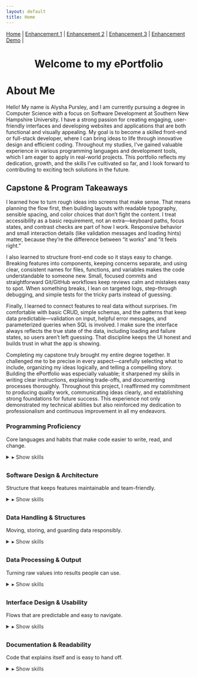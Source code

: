 ```yaml
---
layout: default
title: Home
---
```


<!-- Simple nav -->
<nav style="margin-bottom: 20px;">
  <a href="./index.html">Home</a> |
  <a href="./enhancement-1.md">Enhancement 1</a> |
  <a href="./enhancement-2.md">Enhancement 2</a> |
  <a href="./enhancement-3.md">Enhancement 3</a> |
   <a href="https://corner-grocer-alyshaspradlin.replit.app">Enhancement Demo</a> |
  </nav>
<link rel="preconnect" href="https://fonts.googleapis.com">
<link rel="preconnect" href="https://fonts.gstatic.com" crossorigin>
<link href="https://fonts.googleapis.com/css2?family=Cascadia+Code:ital,wght@0,200..700;1,200..700&family=Cascadia+Mono:ital,wght@0,200..700;1,200..700&family=DotGothic16&family=Fira+Code:wght@300..700&family=Handjet:wght@100..900&family=Jersey+15&family=Jersey+20&family=Jersey+25&family=Pixelify+Sans:wght@400..700&family=Press+Start+2P&family=Share+Tech&family=Share+Tech+Mono&family=Silkscreen:wght@400;700&family=VT323&display=swap" rel="stylesheet">
<style>
  
 .press-scope h1{
    font-family: "Press Start 2P", system-ui, monospace;
    text-align: center;
    font-weight: 400;        /* Press Start 2P only ships as 400 */
    letter-spacing: .5px;
    line-height: 1.25;
  }

  /* Scoped to this section so it won't fight the theme */
    .skills-showcase { --accent:#39ff14; --card-bg: transparent; --chip-bg: rgba(57,255,20,.08); }
    .skills-showcase * { box-sizing: border-box; }
    .skills-grid {
      display: grid;
      grid-template-columns: repeat(auto-fit, minmax(260px, 1fr));
      gap: 1rem;
      margin: 1rem 0 2rem;
    }
    .skill-card {
      border: 1px solid var(--accent);
      border-left-width: 6px;
      border-radius: 12px;
      padding: 1rem;
      background: var(--card-bg);
      display: flex;
      flex-direction: column;
      height: 100%;
    }
    .skill-card h3 {
      margin: 0 0 .4rem;
      line-height: 1.2;
      font-size: 1.05rem;
      display: flex; align-items: center; gap: .5rem;
      color: var(--accent);
    }
    .skill-card h3 .icon { filter: saturate(.9); }
    .skill-card p.sub { margin: 0 0 .5rem; font-size: .9rem; opacity: .85; }
    .chips { display: flex; flex-wrap: wrap; gap: .5rem; align-items: flex-start; }
    .chip {
      display: inline-block;
      border: 1px solid var(--accent);
      background: var(--chip-bg);
      padding: .25rem .6rem;
      border-radius: 999px;
      font-size: .9rem;
      max-width: 100%;
      /* key fixes so chips don't escape cards */
      white-space: normal;              /* allow wrapping */
      overflow-wrap: anywhere;          /* break long words */
    }
    /* Collapsible controls */
    .skill-card details { margin-top: .25rem; }
    .skill-card summary {
      cursor: pointer; user-select: none; outline: none;
      font-size: .9rem; opacity: .9; margin: .25rem 0 .5rem;
    }
    .skill-card summary::-webkit-details-marker { display: none; }
    .skill-card summary::before { content: "▸ "; }
    .skill-card details[open] summary::before { content: "▾ "; }
    @media (max-width: 420px) {
      .chip { font-size: .85rem; }
    }
</style>

<!-- Typed header -->
<center> <h1 id="typed-header">Welcome to my ePortfolio</h1></center>

# About Me
Hello! My name is Alysha Pursley, and I am currently pursuing a degree in Computer Science with a focus on Software Development at Southern New Hampshire University. I have a strong passion for creating engaging, user-friendly interfaces and developing websites and applications that are both functional and visually appealing. My goal is to become a skilled front-end or full-stack developer, where I can bring ideas to life through innovative design and efficient coding. Throughout my studies, I’ve gained valuable experience in various programming languages and development tools, which I am eager to apply in real-world projects. This portfolio reflects my dedication, growth, and the skills I’ve cultivated so far, and I look forward to contributing to exciting tech solutions in the future.

## Capstone & Program Takeaways
I learned how to turn rough ideas into screens that make sense. That means planning the flow first, then building layouts with readable typography, sensible spacing, and color choices that don’t fight the content. I treat accessibility as a basic requirement, not an extra—keyboard paths, focus states, and contrast checks are part of how I work. Responsive behavior and small interaction details (like validation messages and loading hints) matter, because they’re the difference between “it works” and “it feels right.”

I also learned to structure front-end code so it stays easy to change. Breaking features into components, keeping concerns separate, and using clear, consistent names for files, functions, and variables makes the code understandable to someone new. Small, focused commits and straightforward Git/GitHub workflows keep reviews calm and mistakes easy to spot. When something breaks, I lean on targeted logs, step-through debugging, and simple tests for the tricky parts instead of guessing.

Finally, I learned to connect features to real data without surprises. I’m comfortable with basic CRUD, simple schemas, and the patterns that keep data predictable—validation on input, helpful error messages, and parameterized queries when SQL is involved. I make sure the interface always reflects the true state of the data, including loading and failure states, so users aren’t left guessing. That discipline keeps the UI honest and builds trust in what the app is showing.

Completing my capstone truly brought my entire degree together. It challenged me to be precise in every aspect—carefully selecting what to include, organizing my ideas logically, and telling a compelling story. Building the ePortfolio was especially valuable; it sharpened my skills in writing clear instructions, explaining trade-offs, and documenting processes thoroughly. Throughout this project, I reaffirmed my commitment to producing quality work, communicating ideas clearly, and establishing strong foundations for future success. This experience not only demonstrated my technical abilities but also reinforced my dedication to professionalism and continuous improvement in all my endeavors.


<div class="skills-grid">
    <!-- 1 -->
    <article class="skill-card">
      <h3>Programming Proficiency</h3>
      <p class="sub">Core languages and habits that make code easier to write, read, and change.</p>
      <details>
        <summary>Show skills</summary>
        <div class="chips">
          <span class="chip">Language Portability: C++ → Python</span>
          <span class="chip">Programming Proficiency</span>
          <span class="chip">Python</span>
          <span class="chip">C++</span>
          <span class="chip">Problem-Solving</span>
          <span class="chip">Function Abstraction</span>
        </div>
      </details>
    </article>
    <article class="skill-card">
      <h3>Software Design &amp; Architecture</h3>
      <p class="sub">Structure that keeps features maintainable and team-friendly.</p>
      <details>
        <summary>Show skills</summary>
        <div class="chips">
          <span class="chip">Software Design Principles</span>
          <span class="chip">Modular Architecture &amp; Design</span>
          <span class="chip">Separation of Concerns</span>
          <span class="chip">Code Reusability</span>
          <span class="chip">Basic Class Design</span>
          <span class="chip">Persistent Storage Design</span>
          <span class="chip">Basic Database Schema Design</span>
          <span class="chip">Expanded System Scalability</span>
          <span class="chip">Preserved Backward Compatibility</span>
        </div>
      </details>
    </article>
    <article class="skill-card">
      <h3>Data Handling &amp; Structures</h3>
      <p class="sub">Moving, storing, and guarding data responsibly.</p>
      <details>
        <summary>Show skills</summary>
        <div class="chips">
          <span class="chip">File I/O Handling</span>
          <span class="chip">Database Integration</span>
          <span class="chip">SQL Query Construction</span>
          <span class="chip">Safe Data Access Patterns</span>
          <span class="chip">Safe Dictionary Access</span>
          <span class="chip">Use of <code>defaultdict</code></span>
          <span class="chip">String Normalization</span>
          <span class="chip">Input Validation Implementation</span>
          <span class="chip">Input Handling Enhancements</span>
          <span class="chip">Error Handling in Data Operations</span>
        </div>
      </details>
    </article>
    <article class="skill-card">
      <h3> Data Processing &amp; Output</h3>
      <p class="sub">Turning raw values into results people can use.</p>
      <details>
        <summary>Show skills</summary>
        <div class="chips">
          <span class="chip">Data Sorting</span>
          <span class="chip">Alphabetical Sorting Logic</span>
          <span class="chip">Frequency-Based Sorting</span>
          <span class="chip">Data Retrieval and Display</span>
          <span class="chip">Histogram Output</span>
          <span class="chip">Search Functionality</span>
        </div>
      </details>
    </article>
    <article class="skill-card">
      <h3>Interface Design &amp; Usability</h3>
      <p class="sub">Flows that are predictable and easy to navigate.</p>
      <details>
        <summary>Show skills</summary>
        <div class="chips">
          <span class="chip">Menu Design</span>
          <span class="chip">Menu-Driven Interface</span>
          <span class="chip">Menu-Driven Interface Expansion</span>
          <span class="chip">Expanded Menu System</span>
          <span class="chip">User Experience Improvements</span>
        </div>
      </details>
    </article>
    <article class="skill-card">
      <h3>Documentation &amp; Readability</h3>
      <p class="sub">Code that explains itself and is easy to hand off.</p>
      <details>
        <summary>Show skills</summary>
        <div class="chips">
          <span class="chip">Code Documentation</span>
          <span class="chip">Commenting and Readability</span>
        </div>
      </details>
    </article>
  </div>
</section>


<script>
document.addEventListener("DOMContentLoaded", function () {
  const el = document.getElementById("typed-header");
  const text = el.textContent.trim();
  el.textContent = "";
  let i = 0;

  function type() {
    el.textContent = text.slice(0, i++);
    if (i <= text.length) {
      setTimeout(type, 50); // speed (ms per char)
    }
  }

  type();
});
</script>
